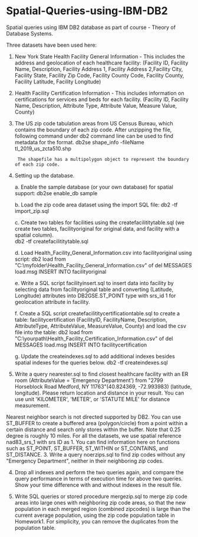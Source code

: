 # Spatial-Queries-using-IBM-DB2
Spatial queries using IBM DB2 database as part of course - Theory of Database Systems.

Three datasets have been used here:

1. New York State Health Facility General Information - This includes the address and geolocation of each healthcare facility: 
(Facility ID, Facility Name, Description, Facility Address 1, Facility Address 2,Facility City, Facility State, Facility Zip Code, Facility County Code, Facility County, Facility Latitude, Facility Longitude)

2. Health Facility Certification Information - This includes information on certifications for services and beds for each facility. 
(Facility ID, Facility Name, Description, Attribute Type, Attribute Value, Measure Value, County)

3. The US zip code tabulation areas from US Census Bureau, which contains the boundary of each zip code.  After unzipping the file, following command under db2 command line can be used to find metadata for the format.
        db2se shape_info -fileName tl_2019_us_zcta510.shp
       
        The shapefile has a multipolygon object to represent the boundary of each zip code. 

1. Setting up the database. 

     a. Enable the sample database (or your own database) for spatial support: 
        db2se enable_db sample

     b. Load the zip code area dataset using the import SQL file: 
        db2 -tf import_zip.sql

     c. Create two tables for facilities using the  createfacilititytable.sql (we create two tables, facilityoriginal for original data, and facility with a spatial column).  
        db2 -tf createfacilititytable.sql

     d. Load Health_Facility_General_Information.csv into facilityoriginal using script:
        db2 load from "C:\myfolder\Health_Facility_General_Information.csv" of del MESSAGES load.msg INSERT INTO facilityoriginal

     e. Write a SQL script  facilityinsert.sql to insert data into facility by selecting data from facilityoriginal table and converting  (Latitude, Longitude) attributes into DB2GSE.ST_POINT type with srs_id  1 for geolocation attribute in facility.
 
     f. Create a SQL script createfacilititycertificationtable.sql to create a table:
        facilitycertification (FacilityID, FacilityName, Description, AttributeType, AttributeValue, MeasureValue, County)
        and load the csv file into the table:
        db2 load from "C:\yourpath\Health_Facility_Certification_Information.csv" of del MESSAGES load.msg INSERT INTO facilitycertification

     g. Update the createindexes.sql to add additional indexes besides spatial indexes for the queries below. 
        db2 -tf createindexes.sql

2. Write a query nearester.sql to find closest healthcare facility with an ER room (AttributeValue = 'Emergency Department') from  "2799 Horseblock Road Medford, NY 11763"(40.824369, -72.993983) (latitude, longitude). Please return location and distance in your result. You can use unit 'KILOMETER', 'METER', or 'STATUTE MILE' for distance measurement.

Nearest neighbor search is not directed supported by DB2. You can use ST_BUFFER to create a buffered area (polygon/circle) from a point within a certain distance and search only stores within the buffer. Note that 0.25 degree is roughly 10 miles. For all the datasets, we use spatial reference nad83_srs_1 with srs ID as 1. 
You can find information here on functions such as ST_POINT, ST_BUFFER, ST_WITHIN or ST_CONTAINS, and ST_DISTANCE.
3. Write a query noerzips.sql to find zip codes without any "Emergency Department", neither in their neighboring zip codes.  

4. Drop all indexes and perform the two queries again, and compare the query performance in terms of execution time for above two queries. 
Show your time difference with and without indexes in the result file. 

5. Write SQL queries or stored procedure mergezip.sql to merge zip code areas into large ones with neighboring zip code areas, so that the new population in each merged region (combined zipcodes) is large than the current average population, using the zip code population table in Homework1. For simplicity,  you can remove the duplicates from the population table. 

